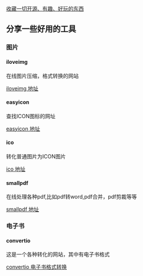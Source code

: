 
[收藏一切开源、有趣、好玩的东西](https://github.com/ityouknow/collect-open-source)

## 分享一些好用的工具


### 图片
#### iloveimg
在线图片压缩，格式转换的网站

[iloveimg 地址](http://www.iloveimg.com/zh_cn)

#### easyicon
查找ICON图标的网址

[easyicon 地址](http://www.easyicon.net/)

####  ico
转化普通图片为ICON图片

[ico 地址](http://www.ico.la/)

####  smallpdf
在线处理各种pdf,比如pdf转word,pdf合并，pdf剪裁等等

[smallpdf 地址](https://smallpdf.com/)




### 电子书

#### convertio
这是一个各种转化的网站，其中有电子书格式

[convertio 电子书格式转换](https://convertio.co/mobi-epub/)

